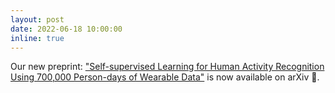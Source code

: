 ```yaml
---
layout: post
date: 2022-06-18 10:00:00
inline: true
---
```


Our new preprint: <a href="https://arxiv.org/abs/2206.02909" target="blank">"Self-supervised Learning for Human Activity Recognition Using 700,000 Person-days of Wearable Data"</a> is now available on arXiv 📢.
